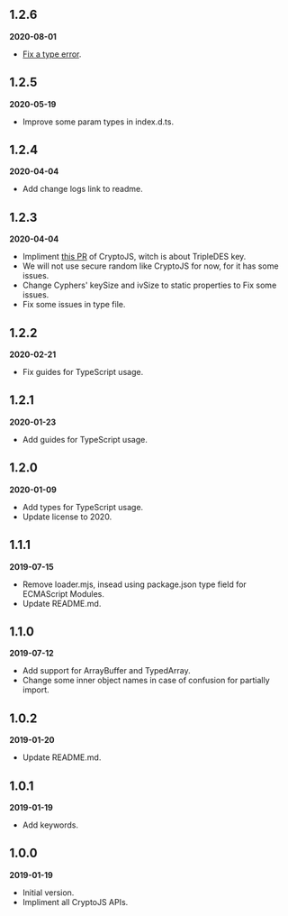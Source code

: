 ## 1.2.6

**2020-08-01**

- [Fix a type error](https://github.com/entronad/crypto-es/pull/8).

## 1.2.5

**2020-05-19**

- Improve some param types in index.d.ts.

## 1.2.4

**2020-04-04**

- Add change logs link to readme.

## 1.2.3

**2020-04-04**

- Impliment [this PR](https://github.com/brix/crypto-js/pull/211) of CryptoJS, witch is about TripleDES key.
- We will not use secure random like CryptoJS for now, for it has some issues.
- Change Cyphers' keySize and ivSize to static properties to Fix some issues.
- Fix some issues in type file.

## 1.2.2

**2020-02-21**

- Fix guides for TypeScript usage.

## 1.2.1

**2020-01-23**

- Add guides for TypeScript usage.

## 1.2.0

**2020-01-09**

- Add types for TypeScript usage.
- Update license to 2020.

## 1.1.1

**2019-07-15**

- Remove loader.mjs, insead using package.json type field for ECMAScript Modules.
- Update README.md.

## 1.1.0

**2019-07-12**

- Add support for ArrayBuffer and TypedArray.
- Change some inner object names in case of confusion for partially import. 

## 1.0.2

**2019-01-20**

- Update README.md.

## 1.0.1

**2019-01-19**

- Add keywords.

## 1.0.0

**2019-01-19**

- Initial version.
- Impliment all CryptoJS APIs.
